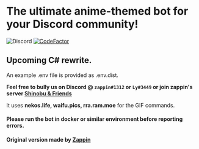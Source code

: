 # The ultimate anime-themed bot for your Discord community!
 <img alt="Discord" src="https://img.shields.io/discord/652432413586358273?color=%237289da&label=Shinobu%20%26%20Friends&logo=discord&logoColor=%237289da"> </a>
[![CodeFactor](https://www.codefactor.io/repository/github/pkly/shinobu-bot/badge)](https://www.codefactor.io/repository/github/pkly/shinobu-bot)

## Upcoming C# rewrite.

An example .env file is provided as .env.dist.

**Feel free to bully us on Discord @ `zappin#1312` or `Ly#3449` or join zappin's server [Shinobu & Friends](https://discord.gg/shinobu)**

It uses **nekos.life, waifu.pics, rra.ram.moe** for the GIF commands.

#### Please run the bot in docker or similar environment before reporting errors.

#### Original version made by [Zappin](https://github.com/zappin-ctrl)
